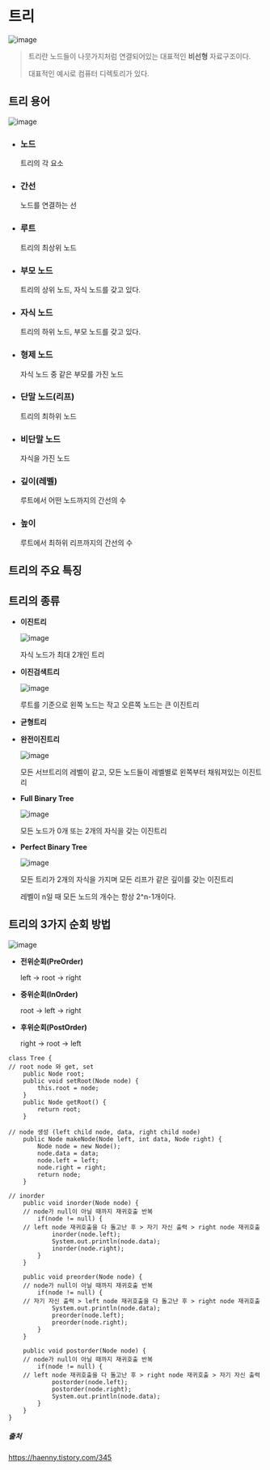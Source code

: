 # 트리

![image](https://github.com/dlrkdus/CS_STUDY/assets/99721126/ee0987a5-c85e-42e5-8d36-aec7908d51f9)

>트리란 노드들이 나뭇가지처럼 연결되어있는 대표적인 **비선형** 자료구조이다.
>
>대표적인 예시로 컴퓨터 디렉토리가 있다.


## 트리 용어
![image](https://github.com/dlrkdus/CS_STUDY/assets/99721126/76d19851-b07c-437c-bd43-d1a81a73a0af)

- ### 노드
    트리의 각 요소
- ### 간선
    노드를 연결하는 선
- ### 루트
    트리의 최상위 노드
- ### 부모 노드
    트리의 상위 노드, 자식 노드를 갖고 있다.
- ### 자식 노드
    트리의 하위 노드, 부모 노드를 갖고 있다.
- ### 형제 노드
    자식 노드 중 같은 부모를 가진 노드
- ### 단말 노드(리프)
    트리의 최하위 노드
- ### 비단말 노드
    자식을 가진 노드
- ### 깊이(레벨)
    루트에서 어떤 노드까지의 간선의 수
- ### 높이
    루트에서 최하위 리프까지의 간선의 수

## 트리의 주요 특징


## 트리의 종류 
    
  - **이진트리** 
    
    ![image](https://github.com/dlrkdus/CS_STUDY/assets/99721126/2ee436a6-72d5-4523-b396-159e0ac612f3)

     자식 노드가 최대 2개인 트리 
 
  - **이진검색트리**

    ![image](https://github.com/dlrkdus/CS_STUDY/assets/99721126/5dbbcbea-c745-4e9b-ba12-a674b2591776)
   
     루트를 기준으로 왼쪽 노드는 작고 오른쪽 노드는 큰 이진트리

  - **균형트리**

  - **완전이진트리**

    ![image](https://github.com/dlrkdus/CS_STUDY/assets/99721126/01c37f9f-fd4d-46ee-83db-35aac7680d1f)

     모든 서브트리의 레벨이 같고, 모든 노드들이 레벨별로 왼쪽부터 채워져있는 이진트리 

  - **Full Binary Tree**

    ![image](https://github.com/dlrkdus/CS_STUDY/assets/99721126/be06337f-7890-48ce-8d66-d9767f8c7f69)

    모든 노드가 0개 또는 2개의 자식을 갖는 이진트리

  - **Perfect Binary Tree**

    ![image](https://github.com/dlrkdus/CS_STUDY/assets/99721126/ed137a14-446b-4ef0-b5e2-afde052a52f4)

    모든 트리가 2개의 자식을 가지며 모든 리프가 같은 깊이를 갖는 이진트리

    레벨이 n일 때 모든 노드의 개수는 항상 2^n-1개이다.

## 트리의 3가지 순회 방법

   ![image](https://github.com/dlrkdus/CS_STUDY/assets/99721126/f78eb1bd-8a29-49b3-b675-eac84255cdd1)

   - **전위순회(PreOrder)**
     
     left -> root -> right
   - **중위순회(InOrder)**
     
     root -> left -> right
   - **후위순회(PostOrder)**
     
     right -> root -> left

```
class Tree {
// root node 와 get, set
    public Node root;
    public void setRoot(Node node) {
        this.root = node;
    }
    public Node getRoot() {
        return root;
    }

// node 생성 (left child node, data, right child node)
    public Node makeNode(Node left, int data, Node right) {
        Node node = new Node();
        node.data = data;
        node.left = left;
        node.right = right;
        return node;
    }

// inorder
    public void inorder(Node node) {
	// node가 null이 아닐 때까지 재귀호출 반복    
        if(node != null) {  
	// left node 재귀호출을 다 돌고난 후 > 자기 자신 출력 > right node 재귀호출     
            inorder(node.left); 
            System.out.println(node.data);  
            inorder(node.right);
        }
    }
    
    public void preorder(Node node) {
	// node가 null이 아닐 때까지 재귀호출 반복    
        if(node != null) {  
	// 자기 자신 출력 > left node 재귀호출을 다 돌고난 후 > right node 재귀호출     
            System.out.println(node.data);
            preorder(node.left); 
            preorder(node.right);
        }
    }
    
    public void postorder(Node node) {
	// node가 null이 아닐 때까지 재귀호출 반복    
        if(node != null) {  
	// left node 재귀호출을 다 돌고난 후 > right node 재귀호출 > 자기 자신 출력 
            postorder(node.left);
            postorder(node.right); 
            System.out.println(node.data); 
        }
    }
}
```     





##### 출처
https://haenny.tistory.com/345
